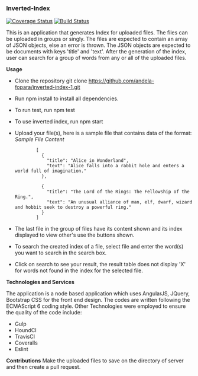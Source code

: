 
### Inverted-Index
[![Coverage Status](https://coveralls.io/repos/github/andela-fopara/inverted-index-1/badge.svg?branch=development)](https://coveralls.io/github/andela-fopara/inverted-index-1?branch=development)
[![Build Status](https://travis-ci.org/andela-fopara/inverted-index-1.svg?branch=development)](https://travis-ci.org/andela-fopara/inverted-index-1)

This is an application that generates Index for uploaded files. The files can be uploaded in groups or singly. The files are expected to contain an array of JSON objects, else an error is thrown. The JSON objects are expected to be documents with keys 'title' and 'text'. After the generation of the index, user can search for a group of words from any or all of the uploaded files.

**Usage**

- Clone the repository git clone https://github.com/andela-fopara/inverted-index-1.git
- Run npm install to install all dependencies.
- To run test, run npm test
- To use inverted index, run npm start
- Upload your file(s), here is a sample file that contains data of the format:
  *Sample File Content*
  
              [
                {
                  "title": "Alice in Wonderland",
                  "text": "Alice falls into a rabbit hole and enters a world full of imagination."
                },

                {
                  "title": "The Lord of the Rings: The Fellowship of the Ring.",
                  "text": "An unusual alliance of man, elf, dwarf, wizard and hobbit seek to destroy a powerful ring."
                }
              ]

- The last file in the group of files have its content shown and its index displayed to view other's use the buttons shown.
- To search the created index of a file, select file and enter the word(s) you want to search in the search box.
- Click on search to see your result, the result table does not display 'X' for words not found in the index for the selected file.

**Technologies and Services**

The application is a node based application which uses AngularJS, JQuery, Bootstrap CSS for the front end design. The codes are written following the ECMAScript 6 coding style. 
Other Technologies were employed to ensure the quality of the code include:
- Gulp
- HoundCI
- TravisCI
- Coveralls
- Eslint

**Contributions**
Make the uploaded files to save on the directory of server and then create a pull request.




